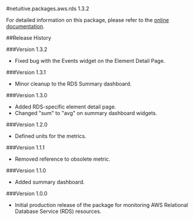 #netuitive.packages.aws.rds 1.3.2

For detailed information on this package, please refer to the [online documentation](https://help.app.netuitive.com/Content/Misc/Datasources/AWS/new_aws_datasource.htm).

##Release History

###Version 1.3.2

* Fixed bug with the Events widget on the Element Detail Page.

###Version 1.3.1

* Minor cleanup to the RDS Summary dashboard.

###Version 1.3.0

* Added RDS-specific element detail page.
* Changed "sum" to "avg" on summary dashboard widgets.

###Version 1.2.0

* Defined units for the metrics.

###Version 1.1.1

* Removed reference to obsolete metric.

###Version 1.1.0

* Added summary dashboard.

###Version 1.0.0

* Initial production release of the package for monitoring AWS Relational Database Service (RDS) resources.

